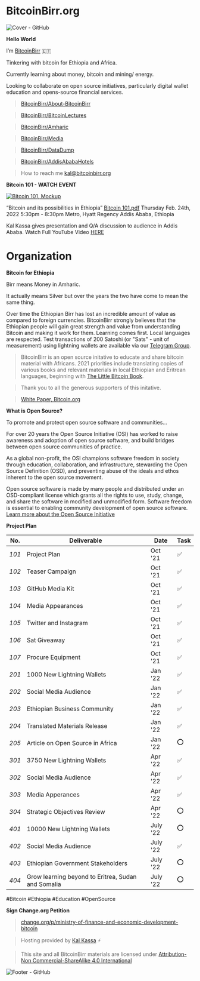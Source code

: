 # BitcoinBirr.org

![Cover - GitHub](https://user-images.githubusercontent.com/87287532/126019906-25eb62f4-f285-4ef5-9837-221074035089.jpg)

**Hello World**

I’m [BitcoinBirr](bitcoinbirr.org) :ethiopia:

Tinkering with bitcoin for Ethiopia and Africa.

Currently learning about money, bitcoin and mining/ energy.

Looking to collaborate on open source initiatives, particularly digital wallet education and opens-source financial services.

> [BitcoinBirr/About-BitcoinBirr](https://github.com/BitcoinBirr/About-BitcoinBirr)

> [BitcoinBirr/BitcoinLectures](https://github.com/BitcoinBirr/BitcoinLectures) 

> [BitcoinBirr/Amharic](https://github.com/BitcoinBirr/Amharic)

> [BitcoinBirr/Media](https://github.com/BitcoinBirr/Media)

> [BitcoinBirr/DataDump](https://github.com/BitcoinBirr/DataDump)

> [BitcoinBirr/AddisAbabaHotels](https://github.com/BitcoinBirr/AddisAbabaHotels)

> How to reach me kal@bitcoinbirr.org

**Bitcoin 101 - WATCH EVENT**

[![Bitcoin 101, Mockup](https://user-images.githubusercontent.com/87287532/163726400-d19cdcc5-86b9-4ff8-a9ff-28e22eb9a71f.jpg)](https://www.youtube.com/watch?v=Wf0PQMwfVT8)

“Bitcoin and its possibilities in Ethiopia” [Bitcoin 101.pdf](https://github.com/BitcoinBirr/BitcoinLectures#:~:text=possibilities%20in%20Ethiopia%E2%80%9D-,Bitcoin%20101.pdf,-Thursday%20Feb.%2024th) Thursday Feb. 24th, 2022 5:30pm - 8:30pm Metro, Hyatt Regency Addis Ababa, Ethiopia

Kal Kassa gives presentation and Q/A discussion to audience in Addis Ababa. Watch Full YouTube Video [HERE](https://www.youtube.com/watch?v=Wf0PQMwfVT8)

# Organization

**Bitcoin for Ethiopia**

Birr means Money in Amharic. 

It actually means Silver but over the years the two have come to mean the same thing. 

Over time the Ethiopian Birr has lost an incredible amount of value as compared to foreign currencies. BitcoinBirr strongly believes that the Ethiopian people will gain great strength and value from understanding Bitcoin and making it work for them. Learning comes first. Local languages are respected. Test transactions of 200 Satoshi (or "Sats" - unit of measurement) using lightning wallets are available via our [Telegram Group](https://t.me/bitcoinbirr).

> BitcoinBirr is an open source initative to educate and share bitcoin material with Africans. 2021 priorities include translating copies of various books and relevant materials in local Ethiopian and Eritrean languages, beginning with [The Little Bitcoin Book](https://littlebitcoinbook.com/).

> Thank you to all the generous supporters of this initative.

> [White Paper, Bitcoin.org](https://bitcoin.org/bitcoin.pdf)

**What is Open Source?**

To promote and protect open source software and communities...

For over 20 years the Open Source Initiative (OSI) has worked to raise awareness and adoption of open source software, and build bridges between open source communities of practice. 

As a global non-profit, the OSI champions software freedom in society through education, collaboration, and infrastructure, stewarding the Open Source Definition (OSD), and preventing abuse of the ideals and ethos inherent to the open source movement.

Open source software is made by many people and distributed under an OSD-compliant license which grants all the rights to use, study, change, and share the software in modified and unmodified form. Software freedom is essential to enabling community development of open source software. [Learn more about the Open Source Initiative](opensource.org)

**Project Plan**

| No.  | Deliverable | Date | Task |
| ---- | ----------- | ---- | ---- |
| *101* | Project Plan | Oct '21 | :white_check_mark: |
| *102* | Teaser Campaign | Oct '21 | :white_check_mark: |
| *103* | GitHub Media Kit | Oct '21 | :white_check_mark: |
| *104* | Media Appearances | Oct '21 | :white_check_mark: |
| *105* | Twitter and Instagram | Oct '21 | :white_check_mark: |
| *106* | Sat Giveaway | Oct '21 | :white_check_mark: |
| *107* | Procure Equipment | Oct '21 | :white_check_mark: |
| *201* | 1000 New Lightning Wallets | Jan '22 | :white_check_mark: |
| *202* | Social Media Audience | Jan '22 | :white_check_mark: |
| *203* | Ethiopian Business Community | Jan '22 | :white_check_mark: |
| *204* | Translated Materials Release | Jan '22 | :white_check_mark: |
| *205* | Article on Open Source in Africa | Jan '22 | :o: |
| *301* | 3750 New Lightning Wallets | Apr '22 | :white_check_mark: |
| *302* | Social Media Audience | Apr '22 | :white_check_mark: |
| *303* | Media Apperances | Apr '22 | :white_check_mark: |
| *304* | Strategic Objectives Review | Apr '22 | :o: |
| *401* | 10000 New Lightning Wallets | July '22 | :o: |
| *402* | Social Media Audience | July '22 | :white_check_mark: |
| *403* | Ethiopian Government Stakeholders | July '22 | :o: |
| *404* | Grow learning beyond to Eritrea, Sudan and Somalia | July '22 | :o: |

#Bitcoin
#Ethiopia
#Education
#OpenSource

**Sign Change.org Petition** 

> [change.org/p/ministry-of-finance-and-economic-development-bitcoin](https://www.change.org/p/ministry-of-finance-and-economic-development-bitcoin-legal-tender-for-ethiopia?cs_tk=Ai9KsD2NlRJESBoa2WAAAXicyyvNyQEABF8BvCsonINwtGMNtaTImkkFxVI%3D&utm_campaign=820b2f2963ba4d5c9e1dfe14cb500061&utm_content=initial_v0_2_0&utm_medium=email&utm_source=recruit_sign_digest&utm_term=cs)

> Hosting provided by [Kal Kassa](https://www.linkedin.com/in/kalkassa/) :zap:

> This site and all BitcoinBirr materials are licensed under [Attribution-Non Commercial-ShareAlike 4.0 International](https://creativecommons.org/licenses/by-nc-sa/4.0/)

![Footer - GitHub](https://user-images.githubusercontent.com/87287532/125327520-d2c06600-e308-11eb-913f-fb8df03b2abb.jpg)

<!---
BitcoinBirr/BitcoinBirr is a ✨ special ✨ repository because its `README.md` (this file) appears on your GitHub profile.
You can click the Preview link to take a look at your changes.
--->
